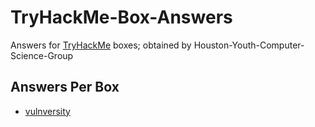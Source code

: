 # TryHackMe-Box-Answers

Answers for [TryHackMe](https://tryhackme.com) boxes; obtained by Houston-Youth-Computer-Science-Group

## Answers Per Box

- [vulnversity](vulnversity/answers.md)
